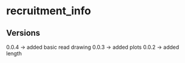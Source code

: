 # recruitment_info #

## Versions ##

0.0.4 -> added basic read drawing
0.0.3 -> added plots
0.0.2 -> added length
